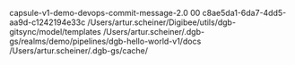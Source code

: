 capsule-v1-demo-devops-commit-message-2.0 00 c8ae5da1-6da7-4dd5-aa9d-c1242194e33c /Users/artur.scheiner/Digibee/utils/dgb-gitsync/model/templates /Users/artur.scheiner/.dgb-gs/realms/demo/pipelines/dgb-hello-world-v1/docs /Users/artur.scheiner/.dgb-gs/cache/
